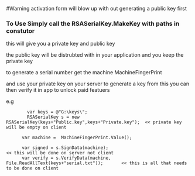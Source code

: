 #Warning activation form will blow up with out generating a public key first


### To Use Simply call the RSASerialKey.MakeKey with paths in constutor




this will give you a private key and public key

the public key will be distrubted with in your application and you keep the private key

to generate a serial number get the machine
MachineFingerPrint


and use your private key on your server to generate a key from this you can then verify it in app to unlock paid featuers

e.g

            var keys = @"G:\keys\";
            RSASerialKey s = new RSASerialKey(keys+"Public.key",keys+"Private.key");  << private key will be empty on client

          var machine =  MachineFingerPrint.Value();

          var signed = s.SignData(machine);                                             << this will be done on server not client
          var verify = s.VerifyData(machine, File.ReadAllText(keys+"serial.txt"));       << this is all that needs to be done on client